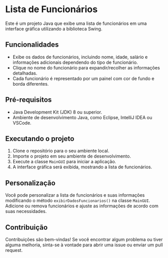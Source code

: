# Lista de Funcionários

Este é um projeto Java que exibe uma lista de funcionários em uma interface gráfica utilizando a biblioteca Swing.

## Funcionalidades

- Exibe os dados de funcionários, incluindo nome, idade, salário e informações adicionais dependendo do tipo de funcionário.
- Clique no nome do funcionário para expandir/recolher as informações detalhadas.
- Cada funcionário é representado por um painel com cor de fundo e borda diferentes.

## Pré-requisitos

- Java Development Kit (JDK) 8 ou superior.
- Ambiente de desenvolvimento Java, como Eclipse, IntelliJ IDEA ou VSCode.

## Executando o projeto

1. Clone o repositório para o seu ambiente local.
2. Importe o projeto em seu ambiente de desenvolvimento.
3. Execute a classe `MainGUI` para iniciar a aplicação.
4. A interface gráfica será exibida, mostrando a lista de funcionários.

## Personalização

Você pode personalizar a lista de funcionários e suas informações modificando o método `exibirDadosFuncionarios()` na classe `MainGUI`. 
Adicione ou remova funcionários e ajuste as informações de acordo com suas necessidades.

## Contribuição

Contribuições são bem-vindas! Se você encontrar algum problema ou tiver alguma melhoria, sinta-se à vontade para abrir uma issue ou enviar um pull request.



